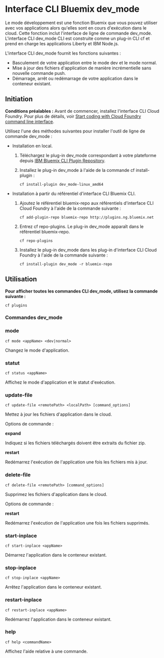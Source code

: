 # Interface CLI Bluemix dev_mode 
Le mode développement est une fonction Bluemix que vous pouvez utiliser avec vos applications alors qu'elles sont en cours d'exécution dans le cloud. Cette fonction inclut l'interface de ligne de commande dev_mode. L'interface CLI dev_mode CLI est construite comme un plug-in CLI cf et prend en charge les applications Liberty et IBM Node.js.

L'interface CLI dev_mode fournit les fonctions suivantes :
- Basculement de votre application entre le mode dev et le mode normal.
- Mise à jour des fichiers d'application de manière incrémentielle sans nouvelle commande push.
- Démarrage, arrêt ou redémarrage de votre application dans le conteneur existant. 

## Initiation
**Conditions préalables :** Avant de commencer, installez l'interface CLI Cloud Foundry. Pour plus de détails, voir  [Start coding with Cloud Foundry command line interface](https://github.com/cloudfoundry/cli). 


Utilisez l'une des méthodes suivantes pour installer l'outil de ligne de commande dev_mode :
- Installation en local. 
  1. Téléchargez le plug-in dev_mode correspondant à votre plateforme depuis [IBM Bluemix CLI Plugin Repository](http://plugins.ng.bluemix.net).
  2. Installez le plug-in dev_mode à l'aide de la commande cf install-plugin :
  
        ```
        cf install-plugin dev_mode-linux_amd64
        ```

- Installation à partir du référentiel d'interface CLI Bluemix CLI.
  1. Ajoutez le référentiel bluemix-repo aux référentiels d'interface CLI Cloud Foundry à l'aide de la commande suivante :
  
        ```
        cf add-plugin-repo bluemix-repo http://plugins.ng.bluemix.net
        ```

  2. Entrez cf repo-plugins. Le plug-in dev_mode apparaît dans le référentiel bluemix-repo.
		
		```
        cf repo-plugins
        ```
  
  3. Installez le plug-in dev_mode dans les plug-in d'interface CLI Cloud Foundry à l'aide de la commande suivante :
  
        ```
        cf install-plugin dev_mode -r bluemix-repo
        ```

## Utilisation
**Pour afficher toutes les commandes CLI dev_mode, utilisez la commande suivante :**

```
cf plugins
```

### Commandes dev_mode

### mode

```
cf mode <appName> <dev|normal>
```

Changez le mode d'application.

### statut

```
cf status <appName>
```

Affichez le mode d'application et le statut d'exécution.

### update-file

```
cf update-file <remotePath> <localPath> [command_options]
```

Mettez à jour les fichiers d'application dans le cloud.

Options de commande :

**expand**

Indiquez si les fichiers téléchargés doivent être extraits du fichier zip.

**restart**

Redémarrez l'exécution de l'application une fois les fichiers mis à jour. 
  
### delete-file

```
cf delete-file <remotePath> [command_options]
```

Supprimez les fichiers d'application dans le cloud.

Options de commande :

**restart**

Redémarrez l'exécution de l'application une fois les fichiers supprimés. 

### start-inplace

```
cf start-inplace <appName>
```

Démarrez l'application dans le conteneur existant. 

### stop-inplace

```
cf stop-inplace <appName>
```

Arrêtez l'application dans le conteneur existant. 

### restart-inplace

```
cf restart-inplace <appName>
```

Redémarrez l'application dans le conteneur existant. 



### help

```
cf help <commandName>
```
Affichez l'aide relative à une commande. 
